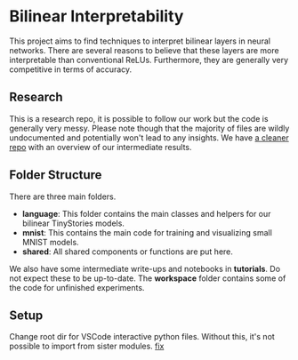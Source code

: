 # Bilinear Interpretability

This project aims to find techniques to interpret bilinear layers in neural networks. There are several reasons to believe that these layers are more interpretable than conventional ReLUs. Furthermore, they are generally very competitive in terms of accuracy.

## Research

This is a research repo, it is possible to follow our work but the code is generally very messy. Please note though that the majority of files are wildly undocumented and potentially won't lead to any insights. We have [a cleaner repo](https://github.com/tdooms/bilinear-decomposition) with an overview of our intermediate results.

## Folder Structure

There are three main folders.

- **language**: This folder contains the main classes and helpers for our bilinear TinyStories models.
- **mnist**: This contains the main code for training and visualizing small MNIST models.
- **shared**: All shared components or functions are put here.

We also have some intermediate write-ups and notebooks in **tutorials**. Do not expect these to be up-to-date.
The **workspace** folder contains some of the code for unfinished experiments.

## Setup

Change root dir for VSCode interactive python files. Without this, it's not possible to import from sister modules. [fix](https://www.reddit.com/r/learnpython/comments/13t612i/how_do_i_set_working_directory_for_vs_code/)

